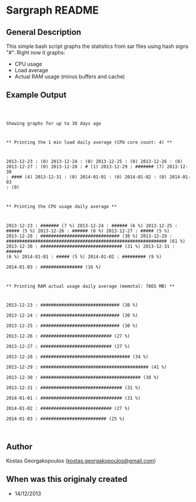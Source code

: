 Sargraph README
===============

General Description
-------------------

This simple bash script graphs the statistics from sar files using hash signs "#".
Right now it graphs:

* CPU usage
* Load average
* Actual RAM usage (minus buffers and cache)

Example Output
--------------

<code>

Showing graphs for up to 30 days ago

** Printing the 1 min load daily average (CPU core count: 4) **

2013-12-23  :  (0)
2013-12-24  :  (0)
2013-12-25  :  (0)
2013-12-26  :  (0)
2013-12-27  :  (0)
2013-12-28  : # (1)
2013-12-29  : ####### (7)
2013-12-30  : #### (4)
2013-12-31  :  (0)
2014-01-01  :  (0)
2014-01-02  :  (0)
2014-01-03  :  (0)

** Printing the CPU usage daily average **

2013-12-23  : ####### (7 %)
2013-12-24  : ###### (6 %)
2013-12-25  : ##### (5 %)
2013-12-26  : ###### (6 %)
2013-12-27  : ##### (5 %)
2013-12-28  : ############################## (30 %)
2013-12-29  : ############################################################# (61 %)
2013-12-30  : ############################### (31 %)
2013-12-31  : ###### (6 %)
2014-01-01  : ##### (5 %)
2014-01-02  : ######### (9 %)                                                                                                                                                                                                                
2014-01-03  : ################ (16 %)                                                                                                                                                                                                        
                                                                                                                                                                                                                                             
** Printing RAM actual usage daily average (memotal: 7865 MB) **                                                                                                                                                                             
                                                                                                                                                                                                                                             
2013-12-23  : ############################## (30 %)                                                                                                                                                                                          
2013-12-24  : ############################## (30 %)                                                                                                                                                                                          
2013-12-25  : ############################## (30 %)                                                                                                                                                                                          
2013-12-26  : ########################### (27 %)                                                                                                                                                                                             
2013-12-27  : ########################### (27 %)                                                                                                                                                                                             
2013-12-28  : ################################## (34 %)                                                                                                                                                                                      
2013-12-29  : ######################################### (41 %)                                                                                                                                                                               
2013-12-30  : ###################################### (38 %)                                                                                                                                                                                  
2013-12-31  : ############################### (31 %)                                                                                                                                                                                         
2014-01-01  : ############################### (31 %)                                                                                                                                                                                         
2014-01-02  : ########################### (27 %)                                                                                                                                                                                             
2014-01-03  : ######################### (25 %)
 
</code>

Author
------

Kostas Georgakopoulos (kostas.georgakopoulos@gmail.com)

When was this originaly created
-------------------------------

* 14/12/2013
